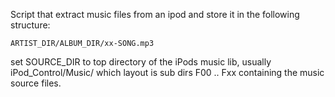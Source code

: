 Script that extract music files from an ipod and store it in the following structure:

	ARTIST_DIR/ALBUM_DIR/xx-SONG.mp3

set SOURCE_DIR to top directory of the iPods music lib, usually iPod_Control/Music/ which layout is sub dirs F00 .. Fxx 
containing the music source files.